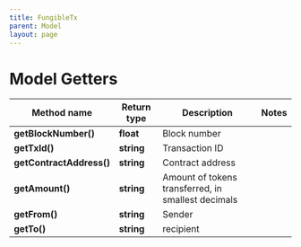 ```yaml
---
title: FungibleTx
parent: Model
layout: page
---
```


# Model Getters

Method name | Return type | Description | Notes
------------ | ------------- | ------------- | -------------
**getBlockNumber()** | **float** | Block number |
**getTxId()** | **string** | Transaction ID |
**getContractAddress()** | **string** | Contract address |
**getAmount()** | **string** | Amount of tokens transferred, in smallest decimals |
**getFrom()** | **string** | Sender |
**getTo()** | **string** | recipient |

